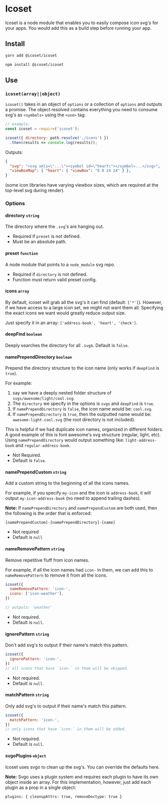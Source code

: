# Icoset

Icoset is a node module that enables you to easily compose icon svg's for your apps.
You would add this as a build step before running your app.

## Install

```bash
yarn add @icoset/icoset
```
```bash
npm install @icoset/icoset
```

## Use

### `icoset(array||object)`

`icoset()` takes in an object of `options` or a collection of `options` and outputs
a promise. The object resolved contains everything you need to consume svg's as
`<symbols>` using the `<use>` tag:

```javascript
// example:
const icoset = require('icoset');

icoset({ directory: path.resolve('./icons') })
  .then(results => console.log(results));
```

Outputs:

```json
{
  "svg": "<svg xmls=\"...\"><symbol id=\"heart\"></symbol>...</svg>",
  "viewBoxMap": { "heart": { "viewBox": "0 0 24 24" } },
}
```

(some icon libraries have varying viewbox sizes, which are required at the top-level
svg during render).

### Options

#### directory `string`

The directory where the `.svg`'s are hanging out.

- Required if `preset` is not defined.
- Must be an absolute path.

#### preset `function`

A node module that points to a `node_module` svg repo.

- Required if `directory` is not defined.
- Function must return valid preset config.

#### icons `array`

By default, icoset will grab all the svg's it can find (default: `['*']`). However,
if we have access to a large icon set, we might not want them all. Specifying the
exact icons we want would greatly reduce output size.

Just specify it in an array: `['address-book', 'heart', 'check']`.

#### deepFind `boolean`

Deeply searches the directory for all `.svg`s. Default is `false`.

#### namePrependDirectory `boolean`

Prepend the directory structure to the icon name (only works if `deepFind` is `true`).

For example:

1. say we have a deeply nested folder structure of `svgs/awesome/light/cool.svg`.
2. The `directory` we specify in the options is `svgs` and `deepFind` is `true`.
3. If `namePrependDirectory` is `false`, the icon name would be: `cool.svg`.
4. If `namePrependDirectory` is `true`, then the outputted name would be:
`awesome-light-cool.svg` (the root directory is not included).

This is helpful if we had duplicate icon names, organized in different folders. A good 
example of this is font awesome's svg structure (regular, light, etc). Using
`namePrependDirectory` would output something like: `light-address-book` and
`regular-address-book`.

- Not Required.
- Default is `false`.

#### namePrependCustom `string`

Add a custom string to the beginning of all the icons names.

For example, if you specify `my-icon` and the icon is `address-book`, it will
output `my-icon-address-book` (no need to append trailing dashes).

**Note:** If `namePrependDirectory` and `namePrependCustom` are both used,
then the following is the order that is enforced:

```
[namePrependCustom]-[namePrependDirectory]-[name]
```

- Not required
- Default is `null`

#### nameRemovePattern `string`

Remove repetitive fluff from icon names.

For example, if all the icon names had `icon-` in them, we can add this to
`nameRemovePattern` to remove it from all the icons.

```javascript
icoset({
  nameRemovePattern: 'icon-',
  icons: ['icon-weather'],
})

// outputs: 'weather'
```

- Not required.
- Default is `null`.

#### ignorePattern `string`

Don't add svg's to output if their name's match this pattern.

```javascript
icoset({
  ignorePattern: 'icon-',
})
// all icons that have `icon-` in them will be skipped.
```

- Not required.
- Default is `null`.

#### matchPattern `string`

Only add svg's to output if their name's match this pattern.

```javascript
icoset({
  matchPattern: 'icon-',
})
// only icons that have `icon-` in them will be added.
```

- Not required.
- Default is `null`.

#### svgoPlugins `object`

Icoset uses svgo to clean up the svg's. You can override the defaults here.

**Note:** Svgo uses a plugin system and requires each plugin to have its own
object inside an array. For this implementation, however, just add each plugin
as a prop in a single object:

```
plugins: { cleanupAttrs: true, removeDoctype: true }
```

